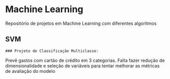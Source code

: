 # Machine Learning
Repositório de projetos em Machine Learning com diferentes algoritmos

## SVM
    ### Projeto de Classificação Multiclasse:
Prevê gastos com cartão de crédito em 3 categorias. Falta fazer redução de dimensionalidade e seleção de variáveis para tentar melhorar as métricas de avaliação do modelo
